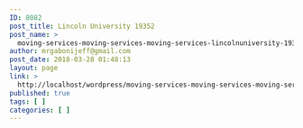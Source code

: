 ```yaml
---
ID: 8082
post_title: Lincoln University 19352
post_name: >
  moving-services-moving-services-moving-services-lincolnuniversity-19352
author: mrgabonijeff@gmail.com
post_date: 2018-03-28 01:48:13
layout: page
link: >
  http://localhost/wordpress/moving-services-moving-services-moving-services-lincolnuniversity-19352/
published: true
tags: [ ]
categories: [ ]
---
```

